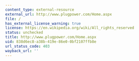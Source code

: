 ```yaml
---
content_type: external-resource
external_url: http://www.plugpower.com/Home.aspx
file: /
has_external_license_warning: true
license: https://en.wikipedia.org/wiki/All_rights_reserved
status: unchecked
title: http://www.plugpower.com/Home.aspx
uid: 838d6ec8-a38b-419e-86e0-0bf2107ffb8e
url_status_code: 403
wayback_url: ''
---
```

